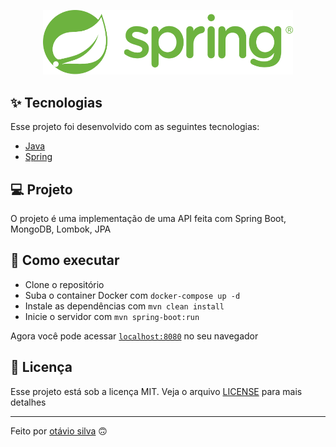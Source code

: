 <p align="center"><img src="./.github/logo.svg" width="400"></p>

## ✨ Tecnologias

Esse projeto foi desenvolvido com as seguintes tecnologias:

- [Java](https://docs.oracle.com/en/java/)
- [Spring](https://spring.io/)

## 💻 Projeto

O projeto é uma implementação de uma API feita com Spring Boot, MongoDB, Lombok, JPA

## 🚀 Como executar

- Clone o repositório
- Suba o container Docker com `docker-compose up -d` 
- Instale as dependências com `mvn clean install`
- Inicie o servidor com `mvn spring-boot:run`

Agora você pode acessar [`localhost:8080`](http://localhost:8080) no seu navegador

## 📄 Licença

Esse projeto está sob a licença MIT. Veja o arquivo [LICENSE](LICENSE) para mais detalhes

---

Feito por [otávio silva](https://otaviosilva.dev/) 🙃
